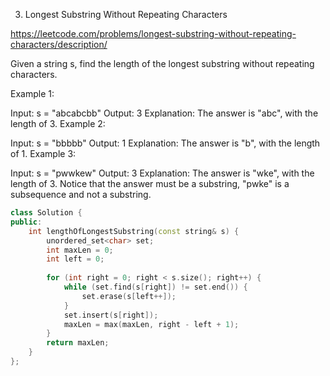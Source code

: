 3. Longest Substring Without Repeating Characters

https://leetcode.com/problems/longest-substring-without-repeating-characters/description/


Given a string s, find the length of the longest 
substring
 without repeating characters.

 

Example 1:

Input: s = "abcabcbb"
Output: 3
Explanation: The answer is "abc", with the length of 3.
Example 2:

Input: s = "bbbbb"
Output: 1
Explanation: The answer is "b", with the length of 1.
Example 3:

Input: s = "pwwkew"
Output: 3
Explanation: The answer is "wke", with the length of 3.
Notice that the answer must be a substring, "pwke" is a subsequence and not a substring.

```cpp
class Solution {
public:
    int lengthOfLongestSubstring(const string& s) {
        unordered_set<char> set;
        int maxLen = 0;
        int left = 0;
        
        for (int right = 0; right < s.size(); right++) {
            while (set.find(s[right]) != set.end()) {
                set.erase(s[left++]);
            }
            set.insert(s[right]);
            maxLen = max(maxLen, right - left + 1);
        }
        return maxLen;
    }
};

```
